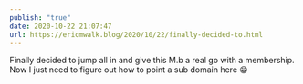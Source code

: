 ```yaml
---
publish: "true"
date: 2020-10-22 21:07:47
url: https://ericmwalk.blog/2020/10/22/finally-decided-to.html
---
```


Finally decided to jump all in and give this M.b a real go with a membership. Now I just need to figure out how to point a sub domain here 😁